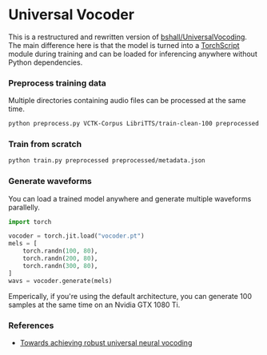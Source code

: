 # Universal Vocoder

This is a restructured and rewritten version of [bshall/UniversalVocoding](https://github.com/bshall/UniversalVocoding).
The main difference here is that the model is turned into a [TorchScript](https://pytorch.org/docs/stable/jit.html) module during training and can be loaded for inferencing anywhere without Python dependencies.

### Preprocess training data

Multiple directories containing audio files can be processed at the same time.

```bash
python preprocess.py VCTK-Corpus LibriTTS/train-clean-100 preprocessed
```

### Train from scratch

```bash
python train.py preprocessed preprocessed/metadata.json
```

### Generate waveforms

You can load a trained model anywhere and generate multiple waveforms parallelly.

```python
import torch

vocoder = torch.jit.load("vocoder.pt")
mels = [
    torch.randn(100, 80),
    torch.randn(200, 80),
    torch.randn(300, 80),
]
wavs = vocoder.generate(mels)
```

Emperically, if you're using the default architecture, you can generate 100 samples at the same time on an Nvidia GTX 1080 Ti.

### References

- [Towards achieving robust universal neural vocoding](https://arxiv.org/abs/1811.06292)
